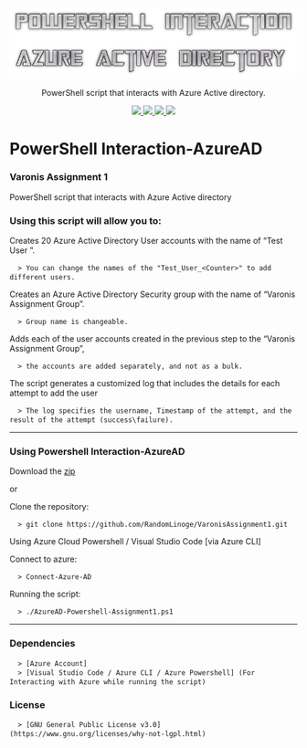 <p align="center">
  <img src="https://github.com/CrunchCorps/Powershell-AzureAD/blob/main/Assignment1logo.png">
  <p align="center">PowerShell script that interacts with Azure Active directory.</p>
  <p align="center">
  </a>
    <a href="https://github.com/CrunchCorps/Powershell-AzureAD">
      <img src="https://img.shields.io/badge/Version-0.6.3-darkgreen">
        <img src="https://img.shields.io/badge/Release%20Date-September%202022-blue">
  <img src="https://shields.io/badge/Powershell-100%25-066da5">
  <img src="https://shields.io/badge/Platform-Azure%20Active%20Directory-darkred">
    </a>
  </p>
</p>

# PowerShell Interaction-AzureAD #
### Varonis Assignment 1 ###
PowerShell script that interacts with Azure Active directory

### Using this script will allow you to: ###

Creates 20 Azure Active Directory User accounts with the name of “Test User <Counter>”.
  
      > You can change the names of the "Test_User_<Counter>" to add different users.
  
Creates an Azure Active Directory Security group with the name of “Varonis Assignment Group”.
  
      > Group name is changeable.
  
Adds each of the user accounts created in the previous step to the “Varonis Assignment Group”,
  
      > the accounts are added separately, and not as a bulk.
  
The script generates a customized log that includes the details for each attempt to add the user 
  
      > The log specifies the username, Timestamp of the attempt, and the result of the attempt (success\failure).
---
  
### Using Powershell Interaction-AzureAD ###
    
Download the [zip](../../main.zip)

  or

Clone the repository:

      > git clone https://github.com/RandomLinoge/VaronisAssignment1.git
  
Using Azure Cloud Powershell / Visual Studio Code [via Azure CLI]

Connect to azure:
  
      > Connect-Azure-AD

Running the script:
  
      > ./AzureAD-Powershell-Assignment1.ps1

---
  
### Dependencies ###
  
      > [Azure Account] 
      > [Visual Studio Code / Azure CLI / Azure Powershell] (For Interacting with Azure while running the script)
   
### License ###

      > [GNU General Public License v3.0] (https://www.gnu.org/licenses/why-not-lgpl.html)
